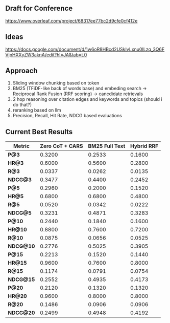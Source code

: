 ## Draft for Conference
https://www.overleaf.com/project/68317ee77bc2d9cfe0cf412e

## Ideas
https://docs.google.com/document/d/1w6oR8HBcd2USkIyLxnu0ILzq_3Q6FVjpHXXyZW3aknA/edit?hl=JA&tab=t.0

## Approach
1) Sliding window chunking based on token
2) BM25 (TFiDF-like back of words base) and embeding search -> Reciprocal Rank Fusion (RRF scoring) -> cancdidate retrievals
3) 2 hop reasoning over citation edges and keywords and topics (should i do that?)
4) reranking based on llm
5) Precision, Recall, Hit Rate, NDCG based evaluations

## Current Best Results
| Metric       | Zero CoT + CARS | BM25 Full Text | Hybrid RRF |
| ------------ | --------------- | -------------- | ----------- |
| **P@3**      | 0.3200          | 0.2533         | 0.1600      |
| **HR@3**     | 0.6000          | 0.5600         | 0.2800      |
| **R@3**      | 0.0337          | 0.0262         | 0.0135      |
| **NDCG@3**   | 0.3477          | 0.4400         | 0.2452      |
| **P@5**      | 0.2960          | 0.2000         | 0.1520      |
| **HR@5**     | 0.6800          | 0.6800         | 0.4800      |
| **R@5**      | 0.0520          | 0.0342         | 0.0222      |
| **NDCG@5**   | 0.3231          | 0.4871         | 0.3283      |
| **P@10**     | 0.2440          | 0.1840         | 0.1600      |
| **HR@10**    | 0.8800          | 0.7600         | 0.7200      |
| **R@10**     | 0.0875          | 0.0656         | 0.0525      |
| **NDCG@10**  | 0.2776          | 0.5025         | 0.3905      |
| **P@15**     | 0.2213          | 0.1520         | 0.1440      |
| **HR@15**    | 0.9600          | 0.7600         | 0.8000      |
| **R@15**     | 0.1174          | 0.0791         | 0.0754      |
| **NDCG@15**  | 0.2552          | 0.4935         | 0.4173      |
| **P@20**     | 0.2120          | 0.1320         | 0.1320      |
| **HR@20**    | 0.9600          | 0.8000         | 0.8000      |
| **R@20**     | 0.1486          | 0.0906         | 0.0906      |
| **NDCG@20**  | 0.2499          | 0.4948         | 0.4192      |

